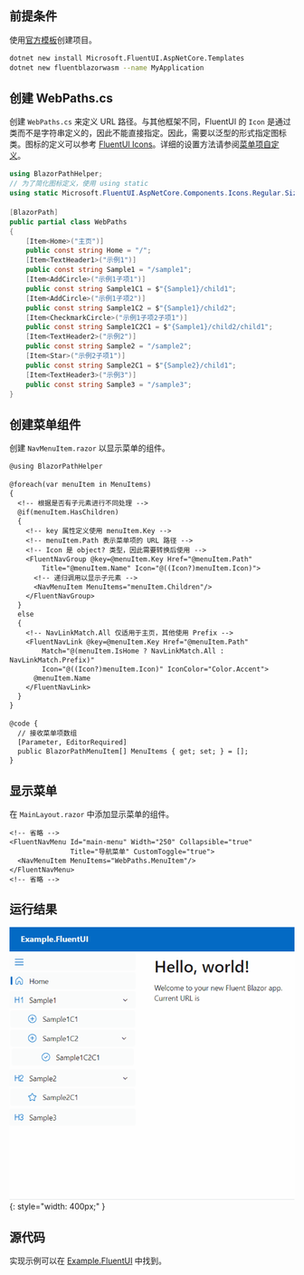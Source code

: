 ## 前提条件

使用[官方模板](https://www.fluentui-blazor.net/CodeSetup)创建项目。

```bash title="FluentUI 模板的安装"
dotnet new install Microsoft.FluentUI.AspNetCore.Templates
dotnet new fluentblazorwasm --name MyApplication
```

## 创建 WebPaths.cs

创建 `WebPaths.cs` 来定义 URL 路径。与其他框架不同，FluentUI 的 `Icon` 是通过类而不是字符串定义的，因此不能直接指定。因此，需要以泛型的形式指定图标类。图标的定义可以参考 [FluentUI Icons](https://www.fluentui-blazor.net/Icon)。详细的设置方法请参阅[菜单项自定义](../MenuCustomization.md)。

```csharp title="WebPaths.cs"
using BlazorPathHelper;
// 为了简化图标定义，使用 using static
using static Microsoft.FluentUI.AspNetCore.Components.Icons.Regular.Size20;

[BlazorPath]
public partial class WebPaths
{
    [Item<Home>("主页")]
    public const string Home = "/";
    [Item<TextHeader1>("示例1")]
    public const string Sample1 = "/sample1";
    [Item<AddCircle>("示例1子项1")]
    public const string Sample1C1 = $"{Sample1}/child1";
    [Item<AddCircle>("示例1子项2")]
    public const string Sample1C2 = $"{Sample1}/child2";
    [Item<CheckmarkCircle>("示例1子项2子项1")]
    public const string Sample1C2C1 = $"{Sample1}/child2/child1";
    [Item<TextHeader2>("示例2")]
    public const string Sample2 = "/sample2";
    [Item<Star>("示例2子项1")]
    public const string Sample2C1 = $"{Sample2}/child1";
    [Item<TextHeader3>("示例3")]
    public const string Sample3 = "/sample3";
}
```

## 创建菜单组件

创建 `NavMenuItem.razor` 以显示菜单的组件。

```razor title="NavMenuItem.razor"
@using BlazorPathHelper

@foreach(var menuItem in MenuItems)
{
  <!-- 根据是否有子元素进行不同处理 -->
  @if(menuItem.HasChildren)
  {
    <!-- key 属性定义使用 menuItem.Key -->
    <!-- menuItem.Path 表示菜单项的 URL 路径 -->
    <!-- Icon 是 object? 类型，因此需要转换后使用 -->
    <FluentNavGroup @key=@menuItem.Key Href="@menuItem.Path"
        Title="@menuItem.Name" Icon="@((Icon?)menuItem.Icon)">
      <!-- 递归调用以显示子元素 -->
      <NavMenuItem MenuItems="menuItem.Children"/>
    </FluentNavGroup>
  }
  else
  {
    <!-- NavLinkMatch.All 仅适用于主页，其他使用 Prefix -->
    <FluentNavLink @key=@menuItem.Key Href="@menuItem.Path"
        Match="@(menuItem.IsHome ? NavLinkMatch.All : NavLinkMatch.Prefix)"
        Icon="@((Icon?)menuItem.Icon)" IconColor="Color.Accent">
      @menuItem.Name
    </FluentNavLink>
  }
}

@code {
  // 接收菜单项数组
  [Parameter, EditorRequired]
  public BlazorPathMenuItem[] MenuItems { get; set; } = [];
}
```

## 显示菜单

在 `MainLayout.razor` 中添加显示菜单的组件。

```razor title="MainLayout.razor"
<!-- 省略 -->
<FluentNavMenu Id="main-menu" Width="250" Collapsible="true"
               Title="导航菜单" CustomToggle="true">
  <NavMenuItem MenuItems="WebPaths.MenuItem"/>
</FluentNavMenu>
<!-- 省略 -->
```

## 运行结果

![](../../../../assets/sample-fluentui.gif){: style="width: 400px;" }

## 源代码
实现示例可以在 [Example.FluentUI](https://github.com/arika0093/BlazorPathHelper/tree/main/examples/Example.FluentUI/) 中找到。
